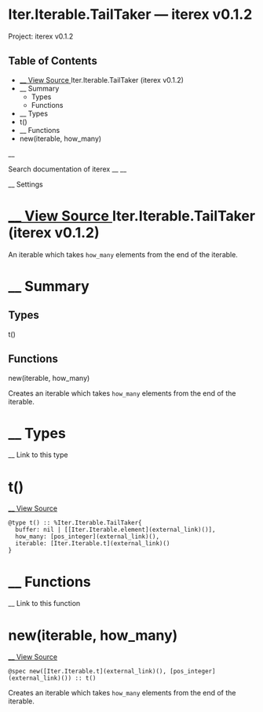 # Iter.Iterable.TailTaker — iterex v0.1.2

Project: iterex v0.1.2

## Table of Contents

- [ __ View Source ](external_link) Iter.Iterable.TailTaker (iterex v0.1.2)
- __ Summary
  - Types
  - Functions
- __ Types
- t()
- __ Functions
- new(iterable, how_many)

__

Search documentation of iterex __ __

__ Settings

#  [ __ View Source ](external_link) Iter.Iterable.TailTaker (iterex v0.1.2)

An iterable which takes `how_many` elements from the end of the iterable.

#  __ Summary

##  Types

t()

##  Functions

new(iterable, how_many)

Creates an iterable which takes `how_many` elements from the end of the iterable.

#  __ Types

__ Link to this type

# t()

[ __ View Source ](external_link)
    
    
    @type t() :: %Iter.Iterable.TailTaker{
      buffer: nil | [[Iter.Iterable.element](external_link)()],
      how_many: [pos_integer](external_link)(),
      iterable: [Iter.Iterable.t](external_link)()
    }

#  __ Functions

__ Link to this function

# new(iterable, how_many)

[ __ View Source ](external_link)
    
    
    @spec new([Iter.Iterable.t](external_link)(), [pos_integer](external_link)()) :: t()

Creates an iterable which takes `how_many` elements from the end of the iterable.
